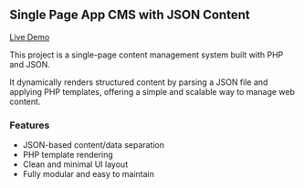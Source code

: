 ## Single Page App CMS with JSON Content

[Live Demo](https://cs1.ucc.ie/~gw10/CS6113/Assignment1/cms.php)

This project is a single-page content management system built with PHP and JSON.

It dynamically renders structured content by parsing a JSON file and applying PHP templates, offering a simple and scalable way to manage web content.

### Features
- JSON-based content/data separation
- PHP template rendering
- Clean and minimal UI layout
- Fully modular and easy to maintain
